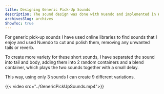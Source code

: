 ```yaml
---
title: Designing Generic Pick-Up Sounds
description: The sound design was done with Nuendo and implemented in Wwise.
archivesSlug: archives
ShowToc: true
---
```


For generic pick-up sounds I have used online libraries to find sounds that I enjoy and used Nuendo to cut and polish them, removing any unwanted tails or reverb.

To create more variety for these short sounds, I have separated the sound into tail and body, adding them into 2 random containers and a blend container, which plays the two sounds together with a small delay. 

This way, using only 3 sounds I can create 9 different variations.

{{< video src="../GenericPickUpSounds.mp4">}}